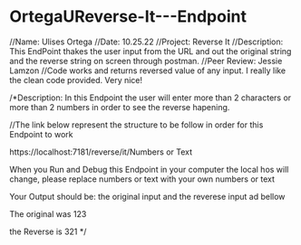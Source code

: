 # OrtegaUReverse-It---Endpoint

//Name: Ulises Ortega
//Date: 10.25.22
//Project: Reverse It
//Description: This EndPoint thakes the user input from the URL and out the original string and the reverse string on screen through postman.
//Peer Review: Jessie Lamzon
//Code works and returns reversed value of any input.  I really like the clean code provided.  Very nice!


/*Description: In this Endpoint the user will enter more than 2 characters or more than 2 numbers in order to see the reverse hapening.

//The link below represent the structure to be follow in order for this Endpoint to work

https://localhost:7181/reverse/it/Numbers or Text

When you Run and Debug this Endpoint in your computer the local hos will change, please replace numbers or text with your own numbers or text

Your Output should be: the original input and the reverese input ad bellow

The original was 123 

the Reverse is 321
*/
